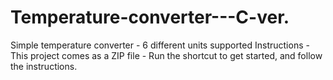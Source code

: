 # Temperature-converter---C-ver.
Simple temperature converter - 6 different units supported
Instructions - This project comes as a ZIP file - Run the shortcut to get started, and follow the instructions.
